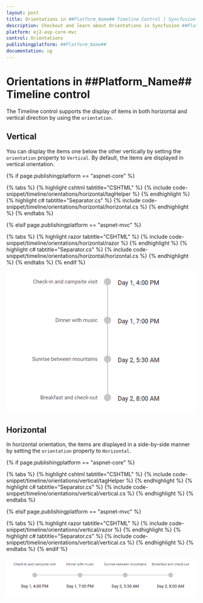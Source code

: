 ```yaml
---
layout: post
title: Orientations in ##Platform_Name## Timeline Control | Syncfusion
description: Checkout and learn about Orientations in Syncfusion ##Platform_Name## Timeline control of Syncfusion Essential JS 2 and more.
platform: ej2-asp-core-mvc
control: Orientations
publishingplatform: ##Platform_Name##
documentation: ug
---
```


# Orientations in ##Platform_Name## Timeline control

The Timeline control supports the display of items in both horizontal and vertical direction by using the `orientation`.

## Vertical

You can display the items one below the other vertically by setting the `orientation` property to `Vertical`. By default, the items are displayed in vertical orientation.

{% if page.publishingplatform == "aspnet-core" %}

{% tabs %}
{% highlight cshtml tabtitle="CSHTML" %}
{% include code-snippet/timeline/orientations/horizontal/tagHelper %}
{% endhighlight %}
{% highlight c# tabtitle="Separator.cs" %}
{% include code-snippet/timeline/orientations/horizontal/horizontal.cs %}
{% endhighlight %}
{% endtabs %}

{% elsif page.publishingplatform == "aspnet-mvc" %}

{% tabs %}
{% highlight razor tabtitle="CSHTML" %}
{% include code-snippet/timeline/orientations/horizontal/razor %}
{% endhighlight %}
{% highlight c# tabtitle="Separator.cs" %}
{% include code-snippet/timeline/orientations/horizontal/horizontal.cs %}
{% endhighlight %}
{% endtabs %}
{% endif %}

![Vertical](images/vertical.png)

## Horizontal

In horizontal orientation, the items are displayed in a side-by-side manner by setting the `orientation` property to `Horizontal`.

{% if page.publishingplatform == "aspnet-core" %}

{% tabs %}
{% highlight cshtml tabtitle="CSHTML" %}
{% include code-snippet/timeline/orientations/vertical/tagHelper %}
{% endhighlight %}
{% highlight c# tabtitle="Separator.cs" %}
{% include code-snippet/timeline/orientations/vertical/vertical.cs %}
{% endhighlight %}
{% endtabs %}

{% elsif page.publishingplatform == "aspnet-mvc" %}

{% tabs %}
{% highlight razor tabtitle="CSHTML" %}
{% include code-snippet/timeline/orientations/vertical/razor %}
{% endhighlight %}
{% highlight c# tabtitle="Separator.cs" %}
{% include code-snippet/timeline/orientations/vertical/vertical.cs %}
{% endhighlight %}
{% endtabs %}
{% endif %}

![Horizontal](images/horizontal.png)
